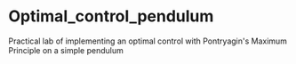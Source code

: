 # Optimal_control_pendulum
Practical lab of implementing an optimal control with Pontryagin's Maximum Principle on a simple pendulum
